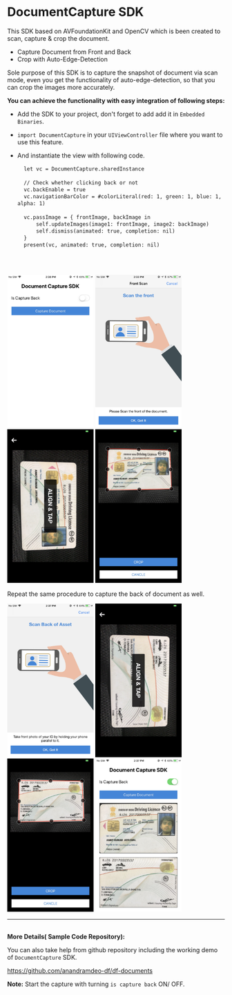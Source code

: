 # DocumentCapture SDK

This SDK based on AVFoundationKit and OpenCV which is been created to scan, capture & crop the document.

- Capture Document from Front and Back
- Crop with Auto-Edge-Detection

Sole purpose of this SDK is to capture the snapshot of document via scan mode, even you get the functionality of auto-edge-detection, so that you can crop the images more accurately.


<b>You can achieve the functionality with easy integration of following steps:</b>

- Add the SDK to your project, don't forget to add add it in `Embedded Binaries`.

- `import DocumentCapture` in your `UIViewController` file where you want to use this feature.

- And instantiate the view with following code.

        let vc = DocumentCapture.sharedInstance
        
        // Check whether clicking back or not
        vc.backEnable = true
        vc.navigationBarColor = #colorLiteral(red: 1, green: 1, blue: 1, alpha: 1)

        vc.passImage = { frontImage, backImage in
            self.updateImages(image1: frontImage, image2: backImage)
            self.dismiss(animated: true, completion: nil)
        }
        present(vc, animated: true, completion: nil)

<br>
<br>
<p align="left">
<img src="images/document-capture/start_page.jpg" width="200"/>
<img src="images/document-capture/user_guide_front.jpg" width="200"/>
<img src="images/document-capture/click_front.jpg" width="200"/>
<img src="images/document-capture/crop_front.jpg" width="200"/> <br>
  
Repeat the same procedure to capture the back of document as well.
  
<p align="left">
<img src="images/document-capture/user_guide_back.jpg" width="200"/>
<img src="images/document-capture/click_back.jpg" width="200"/>
<img src="images/document-capture/crop_back.jpg" width="200"/>
<img src="images/document-capture/captured_image.jpg" width="200"/>

---
<br>
<b>More Details( Sample Code Repository):</b>

You can also take help from github repository including the working demo of `DocumentCapture` SDK.

https://github.com/anandramdeo-df/df-documents

<b>Note:</b> Start the capture with turning `is capture back` ON/ OFF.
